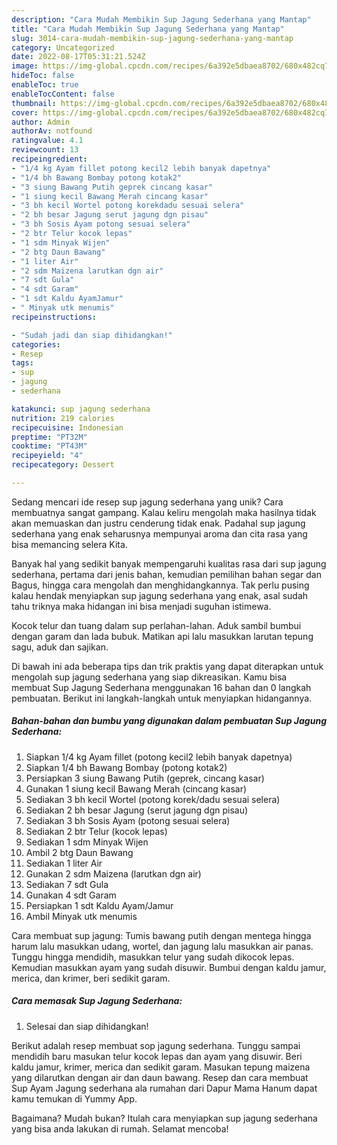 ```yaml
---
description: "Cara Mudah Membikin Sup Jagung Sederhana yang Mantap"
title: "Cara Mudah Membikin Sup Jagung Sederhana yang Mantap"
slug: 3014-cara-mudah-membikin-sup-jagung-sederhana-yang-mantap
category: Uncategorized
date: 2022-08-17T05:31:21.524Z
image: https://img-global.cpcdn.com/recipes/6a392e5dbaea8702/680x482cq70/sup-jagung-sederhana-foto-resep-utama.jpg
hideToc: false
enableToc: true
enableTocContent: false
thumbnail: https://img-global.cpcdn.com/recipes/6a392e5dbaea8702/680x482cq70/sup-jagung-sederhana-foto-resep-utama.jpg
cover: https://img-global.cpcdn.com/recipes/6a392e5dbaea8702/680x482cq70/sup-jagung-sederhana-foto-resep-utama.jpg
author: Admin
authorAv: notfound
ratingvalue: 4.1
reviewcount: 13
recipeingredient:
- "1/4 kg Ayam fillet potong kecil2 lebih banyak dapetnya"
- "1/4 bh Bawang Bombay potong kotak2"
- "3 siung Bawang Putih geprek cincang kasar"
- "1 siung kecil Bawang Merah cincang kasar"
- "3 bh kecil Wortel potong korekdadu sesuai selera"
- "2 bh besar Jagung serut jagung dgn pisau"
- "3 bh Sosis Ayam potong sesuai selera"
- "2 btr Telur kocok lepas"
- "1 sdm Minyak Wijen"
- "2 btg Daun Bawang"
- "1 liter Air"
- "2 sdm Maizena larutkan dgn air"
- "7 sdt Gula"
- "4 sdt Garam"
- "1 sdt Kaldu AyamJamur"
- " Minyak utk menumis"
recipeinstructions:

- "Sudah jadi dan siap dihidangkan!"
categories:
- Resep
tags:
- sup
- jagung
- sederhana

katakunci: sup jagung sederhana 
nutrition: 219 calories
recipecuisine: Indonesian
preptime: "PT32M"
cooktime: "PT43M"
recipeyield: "4"
recipecategory: Dessert

---
```





Sedang mencari ide resep sup jagung sederhana yang unik? Cara membuatnya sangat gampang. Kalau keliru mengolah maka hasilnya tidak akan memuaskan dan justru cenderung tidak enak. Padahal sup jagung sederhana yang enak seharusnya mempunyai aroma dan cita rasa yang bisa memancing selera Kita.





Banyak hal yang sedikit banyak mempengaruhi kualitas rasa dari sup jagung sederhana, pertama dari jenis bahan, kemudian pemilihan bahan segar dan Bagus, hingga cara mengolah dan menghidangkannya. Tak perlu pusing kalau hendak menyiapkan sup jagung sederhana yang enak,      asal sudah tahu triknya maka hidangan ini bisa menjadi suguhan istimewa.














Kocok telur dan tuang dalam sup perlahan-lahan. Aduk sambil bumbui dengan garam dan lada bubuk. Matikan api lalu masukkan larutan tepung sagu, aduk dan sajikan.






Di bawah ini ada beberapa tips dan trik praktis yang dapat diterapkan untuk mengolah sup jagung sederhana yang siap dikreasikan. Kamu bisa membuat Sup Jagung Sederhana menggunakan 16 bahan dan 0 langkah pembuatan. Berikut ini langkah-langkah untuk menyiapkan hidangannya.

<!--inarticleads1-->

##### Bahan-bahan dan bumbu yang digunakan dalam pembuatan Sup Jagung Sederhana:

1. Siapkan 1/4 kg Ayam fillet (potong kecil2 lebih banyak dapetnya)
1. Siapkan 1/4 bh Bawang Bombay (potong kotak2)
1. Persiapkan 3 siung Bawang Putih (geprek, cincang kasar)
1. Gunakan 1 siung kecil Bawang Merah (cincang kasar)
1. Sediakan 3 bh kecil Wortel (potong korek/dadu sesuai selera)
1. Sediakan 2 bh besar Jagung (serut jagung dgn pisau)
1. Sediakan 3 bh Sosis Ayam (potong sesuai selera)
1. Sediakan 2 btr Telur (kocok lepas)
1. Sediakan 1 sdm Minyak Wijen
1. Ambil 2 btg Daun Bawang
1. Sediakan 1 liter Air
1. Gunakan 2 sdm Maizena (larutkan dgn air)
1. Sediakan 7 sdt Gula
1. Gunakan 4 sdt Garam
1. Persiapkan 1 sdt Kaldu Ayam/Jamur
1. Ambil  Minyak utk menumis


Cara membuat sup jagung: Tumis bawang putih dengan mentega hingga harum lalu masukkan udang, wortel, dan jagung lalu masukkan air panas. Tunggu hingga mendidih, masukkan telur yang sudah dikocok lepas. Kemudian masukkan ayam yang sudah disuwir. Bumbui dengan kaldu jamur, merica, dan krimer, beri sedikit garam. 

<!--inarticleads2-->

##### Cara memasak Sup Jagung Sederhana:


1. Selesai dan siap dihidangkan!

Berikut adalah resep membuat sop jagung sederhana. Tunggu sampai mendidih baru masukan telur kocok lepas dan ayam yang disuwir. Beri kaldu jamur, krimer, merica dan sedikit garam. Masukan tepung maizena yang dilarutkan dengan air dan daun bawang. Resep dan cara membuat Sup Ayam Jagung sederhana ala rumahan dari Dapur Mama Hanum dapat kamu temukan di Yummy App. 

Bagaimana? Mudah bukan? Itulah cara menyiapkan sup jagung sederhana yang bisa anda lakukan di rumah. Selamat mencoba!
